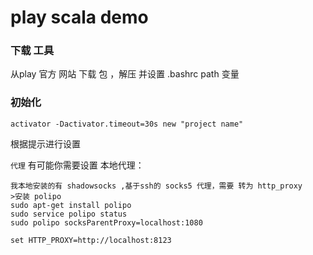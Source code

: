 # play scala demo

### 下载 工具

从play 官方 网站 下载 包 ，解压 并设置 .bashrc path 变量 

### 初始化

	activator -Dactivator.timeout=30s new "project name"

根据提示进行设置 

`代理` 有可能你需要设置 本地代理：

	我本地安装的有 shadowsocks ,基于ssh的 socks5 代理，需要 转为 http_proxy
	>安装 polipo
	sudo apt-get install polipo
    sudo service polipo status
    sudo polipo socksParentProxy=localhost:1080
    
    set HTTP_PROXY=http://localhost:8123

